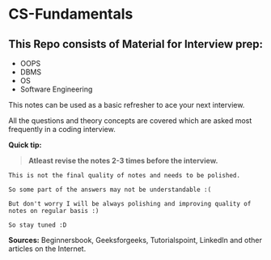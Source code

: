 # CS-Fundamentals

## This Repo consists of Material for Interview prep:

* OOPS
* DBMS
* OS
* Software Engineering

This notes can be used as a basic refresher to ace your next interview.

All the questions and theory concepts are covered which are asked most frequently in a coding interview.

**Quick tip:**

> **Atleast revise the notes 2-3 times before the interview.**

```
This is not the final quality of notes and needs to be polished.

So some part of the answers may not be understandable :(

But don't worry I will be always polishing and improving quality of notes on regular basis :)

So stay tuned :D
```


**Sources:** Beginnersbook, Geeksforgeeks, Tutorialspoint, LinkedIn and other articles on the Internet.